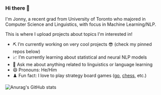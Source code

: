 ### Hi there 👋

I'm Jonny, a recent grad from University of Toronto who majored in Computer Science and Linguistics, with focus in Machine Learning/NLP.

This is where I upload projects about topics I'm interested in!

- ⛏️ I’m currently working on very cool projects 😎 (check my pinned repos below)
- 📈 I’m currently learning about statistical and neural NLP models
- 💬 Ask me about anything related to linguistics or language learning
- 😄 Pronouns: He/Him
- ♟️ Fun fact: I love to play strategy board games ([go](https://online-go.com/player/453792/), [chess](https://www.chess.com/member/jonnyli), etc.)

![Anurag's GitHub stats](https://github-readme-stats.vercel.app/api?username=jonnyli1125&hide=contribs&count_private=True&show_icons=True&theme=tokyonight)

